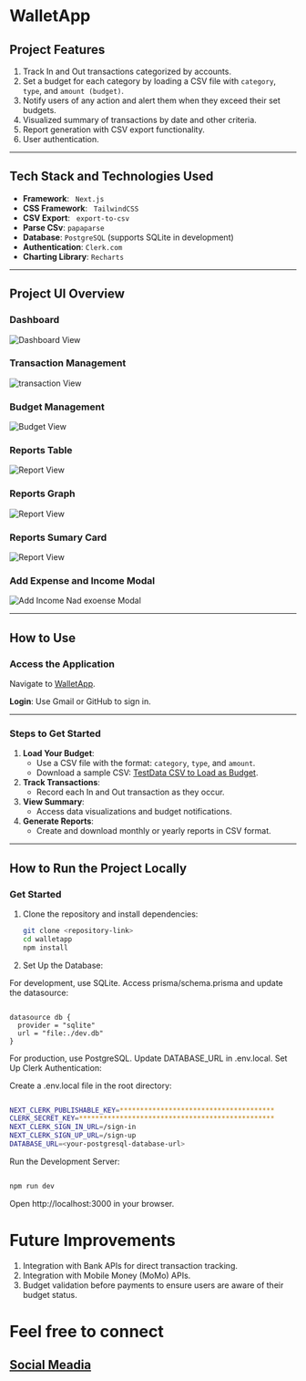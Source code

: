 # WalletApp

## Project Features
1. Track In and Out transactions categorized by accounts.
2. Set a budget for each category by loading a CSV file with `category`, `type`, and `amount (budget)`.
3. Notify users of any action and alert them when they exceed their set budgets.
4. Visualized summary of transactions by date and other criteria.
5. Report generation with CSV export functionality.
6. User authentication.

---

## Tech Stack and Technologies Used
- **Framework**: ` Next.js`
- **CSS Framework**: ` TailwindCSS`
- **CSV Export**: ` export-to-csv`
- **Parse CSv**: `papaparse`
- **Database**: `PostgreSQL` (supports SQLite in development)
- **Authentication**: `Clerk.com`
- **Charting Library**: `Recharts`

---

## Project UI Overview

### Dashboard
![Dashboard View](/public/1.png)


### Transaction Management
![transaction View](/public/3.png)


### Budget Management
![Budget View](/public/2.png)


### Reports Table
![Report View](/public/4.png)

### Reports Graph
![Report View](/public/5.png)

### Reports Sumary Card
![Report View](/public/6.png)


### Add Expense and Income Modal
![Add Income Nad exoense Modal](/public/7.png)


---

## How to Use

### Access the Application
Navigate to [WalletApp](https://walletapp-zeta.vercel.app).

**Login**: Use Gmail or GitHub to sign in.

---

### Steps to Get Started
1. **Load Your Budget**:
   - Use a CSV file with the format: `category`, `type`, and `amount`.
   - Download a sample CSV: [TestData CSV to Load as Budget](/public/newTestData.csv).
2. **Track Transactions**:
   - Record each In and Out transaction as they occur.
3. **View Summary**:
   - Access data visualizations and budget notifications.
4. **Generate Reports**:
   - Create and download monthly or yearly reports in CSV format.

---

## How to Run the Project Locally

### Get Started
1. Clone the repository and install dependencies:
   ``` bash
   git clone <repository-link>
   cd walletapp
   npm install
   
   ```

2. Set Up the Database:

For development, use SQLite. Access prisma/schema.prisma and update the datasource:
``` prisma

datasource db {
  provider = "sqlite" 
  url = "file:./dev.db" 
}
```
For production, use PostgreSQL. Update DATABASE_URL in .env.local.
Set Up Clerk Authentication:

Create a .env.local file in the root directory:
``` bash

NEXT_CLERK_PUBLISHABLE_KEY=**************************************
CLERK_SECRET_KEY=************************************************
NEXT_CLERK_SIGN_IN_URL=/sign-in
NEXT_CLERK_SIGN_UP_URL=/sign-up
DATABASE_URL=<your-postgresql-database-url>
```
Run the Development Server:

``` bash

npm run dev

```
Open http://localhost:3000 in your browser.

# Future Improvements
1. Integration with Bank APIs for direct transaction tracking.
2. Integration with Mobile Money (MoMo) APIs.
3. Budget validation before payments to ensure users are aware of their budget status.

# Feel free to connect

 ## [Social Meadia](https://yvesdc.vercel.app#contact)
